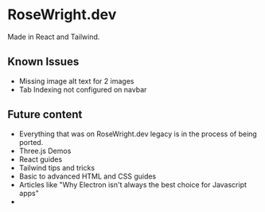 # RoseWright.dev
Made in React and Tailwind.

## Known Issues
- Missing image alt text for 2 images
- Tab Indexing not configured on navbar

## Future content
- Everything that was on RoseWright.dev legacy is in the process of being ported.
- Three.js Demos
- React guides
- Tailwind tips and tricks
- Basic to advanced HTML and CSS guides
- Articles like "Why Electron isn't always the best choice for Javascript apps" 
- 


